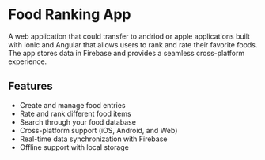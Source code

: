 # Food Ranking App

A web application that could transfer to andriod or apple applications built with Ionic and Angular that allows users to rank and rate their favorite foods. The app stores data in Firebase and provides a seamless cross-platform experience.

## Features

- Create and manage food entries
- Rate and rank different food items
- Search through your food database
- Cross-platform support (iOS, Android, and Web)
- Real-time data synchronization with Firebase
- Offline support with local storage
